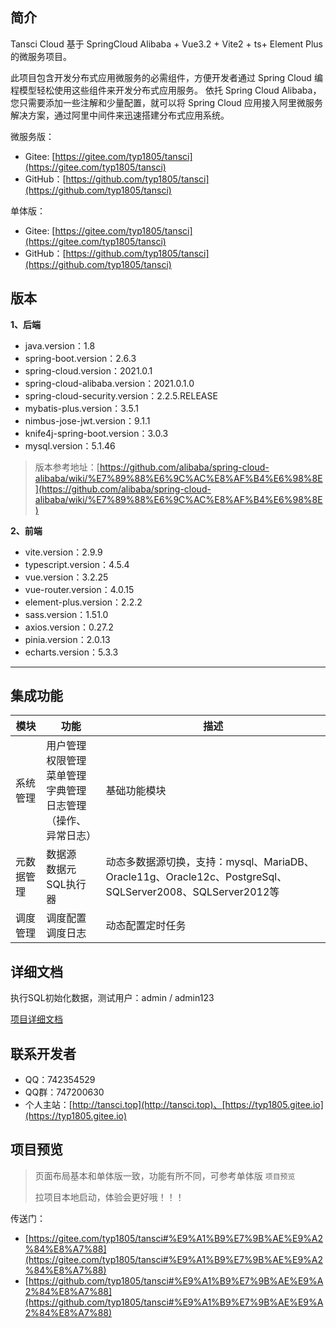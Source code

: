 ## 简介

Tansci Cloud 基于 SpringCloud Alibaba + Vue3.2 + Vite2 + ts+ Element Plus 的微服务项目。

此项目包含开发分布式应用微服务的必需组件，方便开发者通过 Spring Cloud 编程模型轻松使用这些组件来开发分布式应用服务。 依托 Spring Cloud Alibaba，您只需要添加一些注解和少量配置，就可以将 Spring Cloud 应用接入阿里微服务解决方案，通过阿里中间件来迅速搭建分布式应用系统。

微服务版：
- Gitee: [https://gitee.com/typ1805/tansci](https://gitee.com/typ1805/tansci)
- GitHub：[https://github.com/typ1805/tansci](https://github.com/typ1805/tansci)

单体版：
- Gitee: [https://gitee.com/typ1805/tansci](https://gitee.com/typ1805/tansci)
- GitHub：[https://github.com/typ1805/tansci](https://github.com/typ1805/tansci)

## 版本

**1、后端**
- java.version：1.8
- spring-boot.version：2.6.3
- spring-cloud.version：2021.0.1
- spring-cloud-alibaba.version：2021.0.1.0
- spring-cloud-security.version：2.2.5.RELEASE
- mybatis-plus.version：3.5.1
- nimbus-jose-jwt.version：9.1.1
- knife4j-spring-boot.version：3.0.3
- mysql.version：5.1.46

>版本参考地址：[https://github.com/alibaba/spring-cloud-alibaba/wiki/%E7%89%88%E6%9C%AC%E8%AF%B4%E6%98%8E](https://github.com/alibaba/spring-cloud-alibaba/wiki/%E7%89%88%E6%9C%AC%E8%AF%B4%E6%98%8E)

**2、前端**
- vite.version：2.9.9
- typescript.version：4.5.4
- vue.version：3.2.25
- vue-router.version：4.0.15
- element-plus.version：2.2.2
- sass.version：1.51.0
- axios.version：0.27.2
- pinia.version：2.0.13
- echarts.version：5.3.3

---

## 集成功能

| 模块 | 功能 | 描述 |
| ---- | ---- | ---- |
| 系统管理 | 用户管理<br>权限管理<br>菜单管理<br>字典管理<br>日志管理（操作、异常日志） | 基础功能模块 |
| 元数据管理 | 数据源<br>数据元<br>SQL执行器 | 动态多数据源切换，支持：mysql、MariaDB、Oracle11g、Oracle12c、PostgreSql、SQLServer2008、SQLServer2012等 |
| 调度管理 | 调度配置<br>调度日志 | 动态配置定时任务 |


## 详细文档

执行SQL初始化数据，测试用户：admin / admin123

[项目详细文档](docs/doc.md)

## 联系开发者

- QQ：742354529
- QQ群：747200630
- 个人主站：[http://tansci.top](http://tansci.top)、[https://typ1805.gitee.io](https://typ1805.gitee.io)

## 项目预览

> 页面布局基本和单体版一致，功能有所不同，可参考单体版 ```项目预览```
> 
> 拉项目本地启动，体验会更好哦！！！

传送门： 
- [https://gitee.com/typ1805/tansci#%E9%A1%B9%E7%9B%AE%E9%A2%84%E8%A7%88](https://gitee.com/typ1805/tansci#%E9%A1%B9%E7%9B%AE%E9%A2%84%E8%A7%88)
- [https://github.com/typ1805/tansci#%E9%A1%B9%E7%9B%AE%E9%A2%84%E8%A7%88](https://github.com/typ1805/tansci#%E9%A1%B9%E7%9B%AE%E9%A2%84%E8%A7%88)

